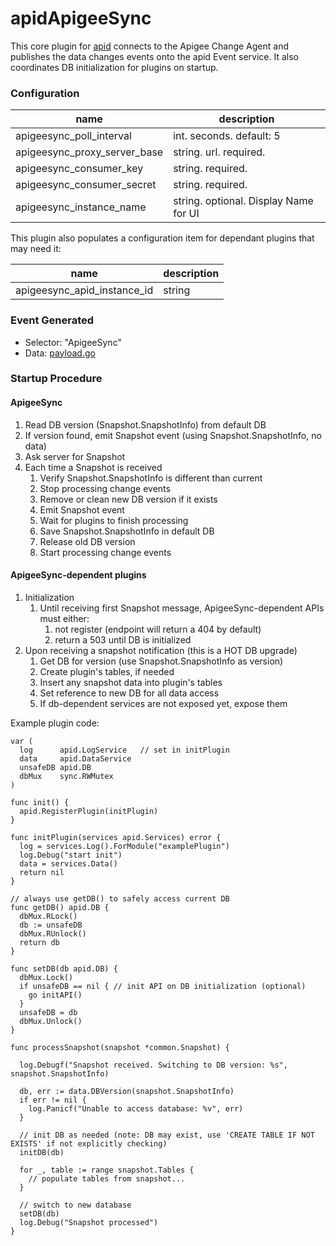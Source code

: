 # apidApigeeSync

This core plugin for [apid](http://github.com/30x/apid) connects to the Apigee Change Agent and publishes the data
changes events onto the apid Event service. It also coordinates DB initialization for plugins on startup.

### Configuration

| name                         | description              |
|------------------------------|--------------------------|
| apigeesync_poll_interval     | int. seconds. default: 5 |
| apigeesync_proxy_server_base | string. url. required.   |
| apigeesync_consumer_key      | string. required.        |
| apigeesync_consumer_secret   | string. required.        |
| apigeesync_instance_name     | string. optional. Display Name for UI        |

This plugin also populates a configuration item for dependant plugins that may need it:

| name                         | description              |
|------------------------------|--------------------------|
| apigeesync_apid_instance_id  | string                   |

### Event Generated

* Selector: "ApigeeSync"
* Data: [payload.go](payload.go)

### Startup Procedure

#### ApigeeSync
1. Read DB version (Snapshot.SnapshotInfo) from default DB
2. If version found, emit Snapshot event (using Snapshot.SnapshotInfo, no data)
3. Ask server for Snapshot
4. Each time a Snapshot is received
    1. Verify Snapshot.SnapshotInfo is different than current
    2. Stop processing change events
    3. Remove or clean new DB version if it exists
    4. Emit Snapshot event
    5. Wait for plugins to finish processing
    6. Save Snapshot.SnapshotInfo in default DB
    7. Release old DB version
    8. Start processing change events

#### ApigeeSync-dependent plugins
1. Initialization
    1. Until receiving first Snapshot message, ApigeeSync-dependent APIs must either:
         1. not register (endpoint will return a 404 by default) 
         2. return a 503 until DB is initialized
2. Upon receiving a snapshot notification (this is a HOT DB upgrade)
    1. Get DB for version (use Snapshot.SnapshotInfo as version)
    2. Create plugin's tables, if needed
    3. Insert any snapshot data into plugin's tables
    4. Set reference to new DB for all data access
    5. If db-dependent services are not exposed yet, expose them

Example plugin code:

    var (
      log      apid.LogService   // set in initPlugin
      data     apid.DataService
      unsafeDB apid.DB
      dbMux    sync.RWMutex
    )
    
    func init() {
      apid.RegisterPlugin(initPlugin)
    }
    
    func initPlugin(services apid.Services) error {
      log = services.Log().ForModule("examplePlugin")
      log.Debug("start init")
      data = services.Data()
      return nil
    }
    
    // always use getDB() to safely access current DB
    func getDB() apid.DB {
      dbMux.RLock()
      db := unsafeDB
      dbMux.RUnlock()
      return db
    }
    
    func setDB(db apid.DB) {
      dbMux.Lock()
      if unsafeDB == nil { // init API on DB initialization (optional)
        go initAPI()
      }
      unsafeDB = db
      dbMux.Unlock()
    }

    func processSnapshot(snapshot *common.Snapshot) {
    
      log.Debugf("Snapshot received. Switching to DB version: %s", snapshot.SnapshotInfo)
    
      db, err := data.DBVersion(snapshot.SnapshotInfo)
      if err != nil {
        log.Panicf("Unable to access database: %v", err)
      }

      // init DB as needed (note: DB may exist, use 'CREATE TABLE IF NOT EXISTS' if not explicitly checking)
      initDB(db)
    
      for _, table := range snapshot.Tables {
        // populate tables from snapshot...
      }
    
      // switch to new database 
      setDB(db)
      log.Debug("Snapshot processed")
    }
